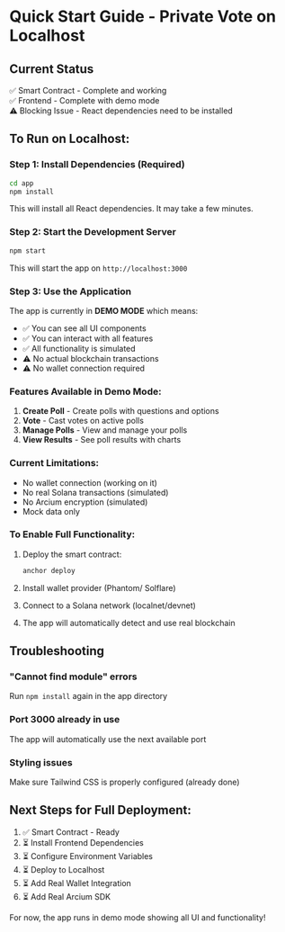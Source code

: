 # Quick Start Guide - Private Vote on Localhost

## Current Status
✅ Smart Contract - Complete and working  
✅ Frontend - Complete with demo mode  
⚠️ Blocking Issue - React dependencies need to be installed

## To Run on Localhost:

### Step 1: Install Dependencies (Required)
```bash
cd app
npm install
```

This will install all React dependencies. It may take a few minutes.

### Step 2: Start the Development Server
```bash
npm start
```

This will start the app on `http://localhost:3000`

### Step 3: Use the Application

The app is currently in **DEMO MODE** which means:
- ✅ You can see all UI components
- ✅ You can interact with all features
- ✅ All functionality is simulated
- ⚠️ No actual blockchain transactions
- ⚠️ No wallet connection required

### Features Available in Demo Mode:

1. **Create Poll** - Create polls with questions and options
2. **Vote** - Cast votes on active polls
3. **Manage Polls** - View and manage your polls
4. **View Results** - See poll results with charts

### Current Limitations:

- No wallet connection (working on it)
- No real Solana transactions (simulated)
- No Arcium encryption (simulated)
- Mock data only

### To Enable Full Functionality:

1. Deploy the smart contract:
   ```bash
   anchor deploy
   ```

2. Install wallet provider (Phantom/ Solflare)

3. Connect to a Solana network (localnet/devnet)

4. The app will automatically detect and use real blockchain

## Troubleshooting

### "Cannot find module" errors
Run `npm install` again in the app directory

### Port 3000 already in use
The app will automatically use the next available port

### Styling issues
Make sure Tailwind CSS is properly configured (already done)

## Next Steps for Full Deployment:

1. ✅ Smart Contract - Ready
2. ⏳ Install Frontend Dependencies
3. ⏳ Configure Environment Variables
4. ⏳ Deploy to Localhost
5. ⏳ Add Real Wallet Integration
6. ⏳ Add Real Arcium SDK

For now, the app runs in demo mode showing all UI and functionality!
